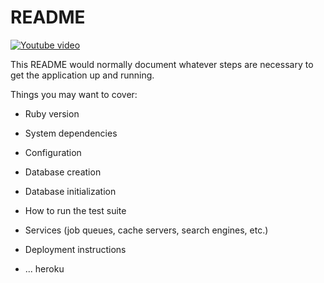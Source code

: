# README
[![Youtube video](https://i.imgur.com/Pj8mVL0.jpg)](https://youtu.be/oz5oYOEf87U)

This README would normally document whatever steps are necessary to get the
application up and running.

Things you may want to cover:

* Ruby version

* System dependencies

* Configuration

* Database creation

* Database initialization

* How to run the test suite

* Services (job queues, cache servers, search engines, etc.)

* Deployment instructions

* ...
heroku
